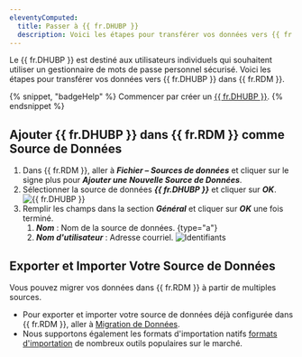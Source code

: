 ```yaml
---
eleventyComputed:
  title: Passer à {{ fr.DHUBP }}
  description: Voici les étapes pour transférer vos données vers {{ fr.DHUBP }} dans {{ fr.RDM }}.
---
```

Le {{ fr.DHUBP }} est destiné aux utilisateurs individuels qui souhaitent utiliser un gestionnaire de mots de passe personnel sécurisé. Voici les étapes pour transférer vos données vers {{ fr.DHUBP }} dans {{ fr.RDM }}.

{% snippet, "badgeHelp" %}
Commencer par créer un [{{ fr.DHUBP }}](/hub/getting-started/create-hub/hub-personal/).
{% endsnippet %}

## Ajouter {{ fr.DHUBP }} dans {{ fr.RDM }} comme Source de Données
1. Dans {{ fr.RDM }}, aller à ***Fichier – Sources de données*** et cliquer sur le signe plus pour ***Ajouter une Nouvelle Source de Données***.
1. Sélectionner la source de données ***{{ fr.DHUBP }}*** et cliquer sur ***OK***.
![{{ fr.DHUBP }}](https://cdnweb.devolutions.net/docs/docs_en_kb_KB4823.png)
1. Remplir les champs dans la section ***Général*** et cliquer sur ***OK*** une fois terminé.
    1. ***Nom*** : Nom de la source de données.
{type="a"}
    1. ***Nom d'utilisateur*** : Adresse courriel.
![Identifiants](https://cdnweb.devolutions.net/docs/docs_en_kb_KB4824.png)

## Exporter et Importer Votre Source de Données
Vous pouvez migrer vos données dans {{ fr.RDM }} à partir de multiples sources.

* Pour exporter et importer votre source de données déjà configurée dans {{ fr.RDM }}, aller à [Migration de Données](/rdm/kb/rdm-windows/how-to-articles/data-migration/).
* Nous supportons également les formats d'importation natifs [formats d'importation](/rdm/windows/commands/file/import/) de nombreux outils populaires sur le marché.
